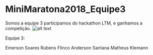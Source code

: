 # MiniMaratona2018_Equipe3

Somos a equipe 3 participamos do hackathon LTM, e ganhamos a competição.
![alt text](https://i.imgur.com/68uHDpo.png)

Equipe 3:

Emerson Soares
Rubens Flinco
Anderson Santana
Matheus Klemann
